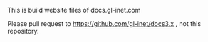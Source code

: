 This is build website files of docs.gl-inet.com

Please pull request to https://github.com/gl-inet/docs3.x , not this repository.

